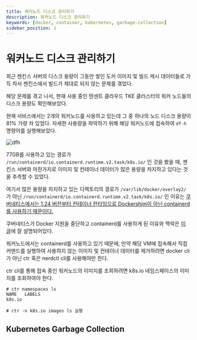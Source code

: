 ```yaml
---
title: 워커노드 디스크 관리하기
description: 워커노드 디스크 관리하기
keywords: [docker, container, kubernetes, garbage-collection]
sidebar_position: 1
---
```


# 워커노드 디스크 관리하기

최근 젠킨스 서버의 디스크 용량이 그동안 쌓인 도커 이미지 및 빌드 캐시 데이터들로 가득 차서 젠킨스에서 빌드가 제대로 되지 않는 문제를 겪었다.

해당 문제를 겪고 나서, 현재 사용 중인 텐센트 클라우드 TKE 클러스터의 워커 노드들의 디스크 용량도 확인해보았다. 

현재 서비스에서는 2개의 워커노드를 사용하고 있는데 그 중 하나의 노드 디스크 용량이 81% 가량 차 있었다. 자세한 사용량을 파악하기 위해 해당 워커노드에 접속하여 `df-h` 명령어를 실행해보았다.

![dfh](https://p.ipic.vip/d1deym.png)

77GB를 사용하고 있는 경로가 `/run/containerd/io.containerd.runtime.v2.task/k8s.io/` 인 것을 봤을 때, 젠킨스 서버와 마찬가지로 이미지 및 컨테이너 데이터가 많은 용량을 차지하고 있다는 것을 추측할 수 있었다.

여기서 많은 용량을 차지하고 있는 디렉토리의 경로가 `/var/lib/docker/overlay2/` 가 아닌 `/run/containerd/io.containerd.runtime.v2.task/k8s.io/` 인 이유는 [쿠버네티스에서는 1.24 버전부터 컨테이너 런타임으로 Dockershim이 아닌 containerd를 사용하기 때문이다.](https://kubernetes.io/ko/docs/setup/production-environment/container-runtimes)

쿠버네티스가 Docker 지원을 중단하고 containerd를 사용하게 된 이유와 맥락은 [이 글](https://www.linkedin.com/pulse/containerd%EB%8A%94-%EB%AC%B4%EC%97%87%EC%9D%B4%EA%B3%A0-%EC%99%9C-%EC%A4%91%EC%9A%94%ED%95%A0%EA%B9%8C-sean-lee/?originalSubdomain=kr)에 잘 설명되어있다.

워커노드에서는 containerd를 사용하고 있기 때문에, 만약 해당 VM에 접속해서 직접 커맨드를 실행하여 사용하지 않는 이미지 및 컨테이너 데이터를 제거하려면 docker cli가 아닌 ctr 혹은 nerdctl cli를 사용해야만 한다.

ctr cli를 통해 접속 중인 워커노드의 이미지를 조회하려면 k8s.io 네임스페이스의 이미지를 조회하여야 한다.

```shell
# ctr namespaces ls 
NAME   LABELS
k8s.io

# ctr -n k8s.io images ls 실행
```

## Kubernetes Garbage Collection